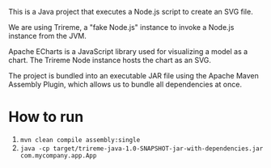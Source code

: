 This is a Java project that executes a Node.js script to create an SVG file.

We are using Trireme, a "fake Node.js" instance to invoke a Node.js instance from the JVM.

Apache ECharts is a JavaScript library used for visualizing a model as a chart. The Trireme Node instance hosts the chart
as an SVG.

The project is bundled into an executable JAR file using the Apache Maven Assembly Plugin, which allows us to bundle all dependencies at once.

# How to run
1. `mvn clean compile assembly:single`
2. `java -cp target/trireme-java-1.0-SNAPSHOT-jar-with-dependencies.jar com.mycompany.app.App`